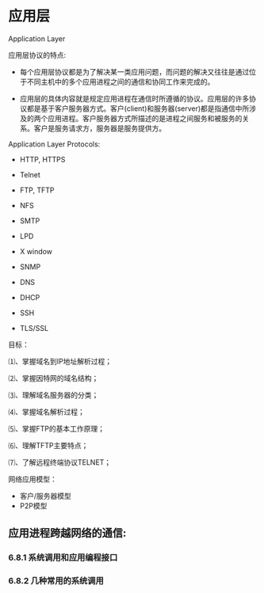 # 应用层

Application Layer

应用层协议的特点:

* 每个应用层协议都是为了解决某一类应用问题，而问题的解决又往往是通过位于不同主机中的多个应用进程之间的通信和协同工作来完成的。

* 应用层的具体内容就是规定应用进程在通信时所遵循的协议。应用层的许多协议都是基于客户服务器方式。客户\(client\)和服务器\(server\)都是指通信中所涉及的两个应用进程。客户服务器方式所描述的是进程之间服务和被服务的关系。客户是服务请求方，服务器是服务提供方。

Application Layer Protocols:

* HTTP, HTTPS

* Telnet
* FTP, TFTP
* NFS
* SMTP
* LPD
* X window
* SNMP
* DNS
* DHCP
* SSH
* TLS/SSL

目标：

⑴、掌握域名到IP地址解析过程；

⑵、掌握因特网的域名结构；

⑶、理解域名服务器的分类；

⑷、掌握域名解析过程；

⑸、掌握FTP的基本工作原理； 

⑹、理解TFTP主要特点；

⑺、了解远程终端协议TELNET；

网络应用模型：

* 客户/服务器模型
* P2P模型





## 应用进程跨越网络的通信:

### 6.8.1 系统调用和应用编程接口

### 6.8.2 几种常用的系统调用



